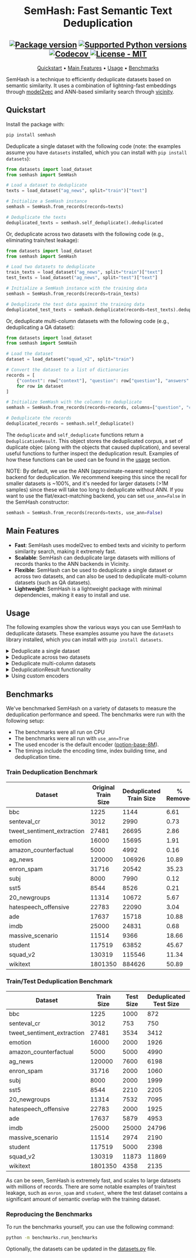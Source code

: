
<div align="center">

# SemHash: Fast Semantic Text Deduplication


  <h2>
    <a href="https://pypi.org/project/semhash/"><img src="https://img.shields.io/pypi/v/semhash?color=%23007ec6&label=pypi%20package" alt="Package version"></a>
    <a href="https://pypi.org/project/semhash/"><img src="https://img.shields.io/pypi/pyversions/semhash" alt="Supported Python versions"></a>
    <a href="https://app.codecov.io/gh/MinishLab/semhash">
    <img src="https://codecov.io/gh/MinishLab/semhash/graph/badge.svg?token=YPOD6HD0MG" alt="Codecov">
    </a>
    <a href="https://github.com/MinishLab/semhash/blob/main/LICENSE"><img src="https://img.shields.io/badge/license-MIT-green" alt="License - MIT"></a>
  </h2>


[Quickstart](#quickstart) •
[Main Features](#main-features) •
[Usage](#usage) •
[Benchmarks](#benchmarks)

</div>


SemHash is a technique to efficiently deduplicate datasets based on semantic similarity. It uses a combination of lightning-fast embeddings through [model2vec](https://github.com/MinishLab/model2vec) and ANN-based similarity search through [vicinity](https://github.com/MinishLab/vicinity).

## Quickstart

Install the package with:
```bash
pip install semhash
```

Deduplicate a single dataset with the following code (note: the examples assume you have `datasets` installed, which you can install with `pip install datasets`):

```python
from datasets import load_dataset
from semhash import SemHash

# Load a dataset to deduplicate
texts = load_dataset("ag_news", split="train")["text"]

# Initialize a SemHash instance
semhash = SemHash.from_records(records=texts)

# Deduplicate the texts
deduplicated_texts = semhash.self_deduplicate().deduplicated
```

Or, deduplicate across two datasets with the following code (e.g., eliminating train/test leakage):

```python
from datasets import load_dataset
from semhash import SemHash

# Load two datasets to deduplicate
train_texts = load_dataset("ag_news", split="train")["text"]
test_texts = load_dataset("ag_news", split="test")["text"]

# Initialize a SemHash instance with the training data
semhash = SemHash.from_records(records=train_texts)

# Deduplicate the test data against the training data
deduplicated_test_texts = semhash.deduplicate(records=test_texts).deduplicated
```

Or, deduplicate multi-column datasets with the following code (e.g., deduplicating a QA dataset):

```python
from datasets import load_dataset
from semhash import SemHash

# Load the dataset
dataset = load_dataset("squad_v2", split="train")

# Convert the dataset to a list of dictionaries
records = [
    {"context": row["context"], "question": row["question"], "answers": str(row["answers"])}
    for row in dataset
]

# Initialize SemHash with the columns to deduplicate
semhash = SemHash.from_records(records=records, columns=["question", "context", "answers"])

# Deduplicate the records
deduplicated_records = semhash.self_deduplicate()
```

The `deduplicate` and `self_deduplicate` functions return a `DeduplicationResult`. This object stores the deduplicated corpus, a set of duplicate objec (along with the objects that caused duplication), and several useful functions to further inspect the deduplication result. Examples of how these functions can be used can be found in the [usage](#usage) section.

NOTE: By default, we use the ANN (approximate-nearest neighbors) backend for deduplication. We recommend keeping this since the recall for smaller datasets is ~100%, and it's needed for larger datasets (>1M samples) since these will take too long to deduplicate without ANN. If you want to use the flat/exact-matching backend, you can set `use_ann=False` in the SemHash constructor:

```python
semhash = SemHash.from_records(records=texts, use_ann=False)
```

## Main Features

- **Fast**: SemHash uses model2vec to embed texts and vicinity to perform similarity search, making it extremely fast.
- **Scalable**: SemHash can deduplicate large datasets with millions of records thanks to the ANN backends in Vicinity.
- **Flexible**: SemHash can be used to deduplicate a single dataset or across two datasets, and can also be used to deduplicate multi-column datasets (such as QA datasets).
- **Lightweight**: SemHash is a lightweight package with minimal dependencies, making it easy to install and use.

## Usage

The following examples show the various ways you can use SemHash to deduplicate datasets. These examples assume you have the `datasets` library installed, which you can install with `pip install datasets`.

<details>
<summary>  Deduplicate a single dataset </summary>
<br>

The following code snippet shows how to deduplicate a single dataset using SemHash (in this example, the train split of the [AG News dataset](https://huggingface.co/datasets/fancyzhx/ag_news)):

```python
from datasets import load_dataset
from semhash import SemHash

# Load a dataset to deduplicate
texts = load_dataset("ag_news", split="train")["text"]

# Initialize a SemHash instance
semhash = SemHash.from_records(records=texts)

# Deduplicate the texts
deduplicated_texts = semhash.self_deduplicate()
```
</details>

<details>
<summary>  Deduplicate across two datasets </summary>
<br>

The following code snippet shows how to deduplicate across two datasets using SemHash (in this example, the train/test split of the [AG News dataset](https://huggingface.co/datasets/fancyzhx/ag_news)):

```python
from datasets import load_dataset
from semhash import SemHash

# Initialize a SemHash instance
semhash = SemHash()

# Load two datasets to deduplicate
train_texts = load_dataset("ag_news", split="train")["text"]
test_texts = load_dataset("ag_news", split="test")["text"]

# Initialize a SemHash instance
semhash = SemHash.from_records(records=train_texts)

# Deduplicate the test data against the training data
deduplicated_test_texts = semhash.deduplicate(records=test_texts)
```

</details>

<details>
<summary>  Deduplicate multi-column datasets </summary>
<br>

The following code snippet shows how to deduplicate multi-column datasets using SemHash (in this example, the train split of the QA dataset [SQuAD 2.0](https://huggingface.co/datasets/rajpurkar/squad_v2), which consists of questions, contexts, and answers):

```python
from datasets import load_dataset
from semhash import SemHash

# Load the dataset
dataset = load_dataset("squad_v2", split="train")

# Convert the dataset to a list of dictionaries
records = [
    {"context": row["context"], "question": row["question"], "answers": str(row["answers"])}
    for row in dataset
]

# Initialize SemHash with the columns to deduplicate
semhash = SemHash.from_records(records=records, columns=["question", "context", "answers"])

# Deduplicate the records
deduplicated_records = semhash.self_deduplicate()
```

</details>

<details>
<summary>  DeduplicationResult functionality </summary>
<br>

The `DeduplicationResult` object returned by the `deduplicate` and `self_deduplicate` functions contains several useful functions to inspect the deduplication result. The following code snippet shows how to use these functions:

```python
from datasets import load_dataset
from semhash import SemHash

# Load a dataset to deduplicate
texts = load_dataset("ag_news", split="train")["text"]

# Initialize a SemHash instance
semhash = SemHash.from_records(records=texts)

# Deduplicate the texts
deduplication_result = semhash.self_deduplicate()

# Check the texts
deduplication_result.deduplicated
# Check the duplicates
deduplication_result.duplicates
# See how many texts were duplicates
deduplication_result.duplicate_ratio
# See how many were exact duplicates
deduplication_result.exact_duplicate_ratio

# Get the least similar text from the duplicates. This is useful for finding the right threshold for deduplication.
least_similar = deduplication_result.get_least_similar_from_duplicates()

# Rethreshold the duplicates. This allows you to instantly rethreshold the duplicates with a new threshold without having to re-deduplicate the texts.
deduplication_result.rethreshold(0.95)
```

</details>

<details>
<summary>  Using custom encoders </summary>
<br>

The following code snippet shows how to use a custom encoder with SemHash:

```python
from datasets import load_dataset
from model2vec import StaticModel
from semhash import SemHash

# Load a dataset to deduplicate
texts = load_dataset("ag_news", split="train")["text"]

# Load an embedding model (in this example, a multilingual model)
model = StaticModel.from_pretrained("minishlab/M2V_multilingual_output")

# Initialize a SemHash with the model and custom encoder
semhash = SemHash.from_records(records=texts, model=model)

# Deduplicate the texts
deduplicated_texts = semhash.self_deduplicate()
```

Any encoder can be used that adheres to our [encoder protocol](https://github.com/MinishLab/semhash/blob/main/semhash/utils.py). For example, any [sentence-transformers](https://github.com/UKPLab/sentence-transformers) model can be used as an encoder:

```python
from datasets import load_dataset
from semhash import SemHash
from sentence_transformers import SentenceTransformer

# Load a dataset to deduplicate
texts = load_dataset("ag_news", split="train")["text"]

# Load a sentence-transformers model
model = SentenceTransformer("sentence-transformers/all-MiniLM-L6-v2")

# Initialize a SemHash with the model and custom encoder
semhash = SemHash.from_records(records=texts, model=model)

# Deduplicate the texts
deduplicated_texts = semhash.self_deduplicate()
```

</details>

## Benchmarks

We've benchmarked SemHash on a variety of datasets to measure the deduplication performance and speed. The benchmarks were run with the following setup:
- The benchmarks were all run on CPU
- The benchmarks were all run with `use_ann=True`
- The used encoder is the default encoder ([potion-base-8M](https://huggingface.co/minishlab/potion-base-8M)).
- The timings include the encoding time, index building time, and deduplication time.

### Train Deduplication Benchmark

| Dataset | Original Train Size | Deduplicated Train Size | % Removed | Deduplication Time (s) |
| --- | --- | --- | --- | --- |
| bbc | 1225 | 1144 | 6.61 | 0.27 |
| senteval_cr | 3012 | 2990 | 0.73 | 0.13 |
| tweet_sentiment_extraction | 27481 | 26695 | 2.86 | 1.65 |
| emotion | 16000 | 15695 | 1.91 | 0.69 |
| amazon_counterfactual | 5000 | 4992 | 0.16 | 0.33 |
| ag_news | 120000 | 106926 | 10.89 | 4.73 |
| enron_spam | 31716 | 20542 | 35.23 | 1.90 |
| subj | 8000 | 7990 | 0.12 | 0.60 |
| sst5 | 8544 | 8526 | 0.21 | 0.59 |
| 20_newgroups | 11314 | 10672 | 5.67 | 0.70 |
| hatespeech_offensive | 22783 | 22090 | 3.04 | 0.92 |
| ade | 17637 | 15718 | 10.88 | 0.73 |
| imdb | 25000 | 24831 | 0.68 | 1.75 |
| massive_scenario | 11514 | 9366 | 18.66 | 0.47 |
| student | 117519 | 63852 | 45.67 | 8.22 |
| squad_v2 | 130319 | 115546 | 11.34 | 11.76 |
| wikitext | 1801350 | 884626 | 50.89 | 73.29 |


### Train/Test Deduplication Benchmark

| Dataset | Train Size | Test Size | Deduplicated Test Size | % Removed | Deduplication Time (s) |
| --- | --- | --- | --- | --- | --- |
| bbc | 1225 | 1000 | 872 | 12.80 | 0.44 |
| senteval_cr | 3012 | 753 | 750 | 0.40 | 0.12 |
| tweet_sentiment_extraction | 27481 | 3534 | 3412 | 3.45 | 1.42 |
| emotion | 16000 | 2000 | 1926 | 3.70 | 0.60 |
| amazon_counterfactual | 5000 | 5000 | 4990 | 0.20 | 0.52 |
| ag_news | 120000 | 7600 | 6198 | 18.45 | 3.62 |
| enron_spam | 31716 | 2000 | 1060 | 47.00 | 1.96 |
| subj | 8000 | 2000 | 1999 | 0.05 | 0.63 |
| sst5 | 8544 | 2210 | 2205 | 0.23 | 0.60 |
| 20_newgroups | 11314 | 7532 | 7095 | 5.80 | 2.28 |
| hatespeech_offensive | 22783 | 2000 | 1925 | 3.75 | 0.75 |
| ade | 17637 | 5879 | 4953 | 15.75 | 0.82 |
| imdb | 25000 | 25000 | 24796 | 0.82 | 2.76 |
| massive_scenario | 11514 | 2974 | 2190 | 26.36 | 0.48 |
| student | 117519 | 5000 | 2398 | 52.04 | 3.54 |
| squad_v2 | 130319 | 11873 | 11869 | 0.03 | 9.51 |
| wikitext | 1801350 | 4358 | 2135 | 51.01 | 39.21 |

As can be seen, SemHash is extremely fast, and scales to large datasets with millions of records. There are some notable examples of train/test leakage, such as `enron_spam` and `student`, where the test dataset contains a significant amount of semantic overlap with the training dataset.

### Reproducing the Benchmarks

To run the benchmarks yourself, you can use the following command:

```bash
python -m benchmarks.run_benchmarks
```
Optionally, the datasets can be updated in the [datasets.py](https://github.com/MinishLab/semhash/blob/main/benchmarks/datasets.py) file.
